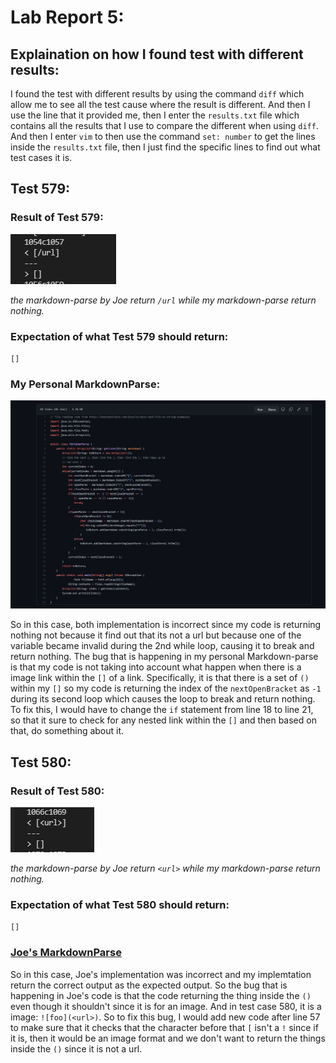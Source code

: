 # Lab Report 5:

## Explaination on how I found test with different results:

I found the test with different results by using the command `diff` which allow me to see all the test cause where the result is different.
And then I use the line that it provided me, then I enter the `results.txt` file which contains all the results that I use to compare the
different when using `diff`. And then I enter `vim` to then use the command `set: number` to get the lines inside the `results.txt` file,
then I just find the specific lines to find out what test cases it is.

## Test 579:

### Result of Test 579:

![Result of Test 579](https://raw.githubusercontent.com/lvuluong/cse15l-lab-reports/main/PicsForLab5/Differen1.JPG)

*the markdown-parse by Joe return `/url` while my markdown-parse return nothing.*

### Expectation of what Test 579 should return:
`[]`

### My Personal MarkdownParse:

![My personal MarkdownParse](https://raw.githubusercontent.com/lvuluong/cse15l-lab-reports/main/PicsForLab5/mycode.JPG)

So in this case, both implementation is incorrect since my code is returning nothing not because it find out that its not a url but because one of the variable became invalid during the 2nd while loop, causing it to break and return nothing. The bug that is happening in my personal Markdown-parse is that my code is not taking into account what happen when there is a image link within the `[]` of a link. Specifically, it is that there is a set of `()` within my `[]` so my code is returning the index of the `nextOpenBracket` as `-1` during its second loop which causes the loop to break and return nothing. To fix this, I would have to change the `if` statement from line 18 to line 21, so that it sure to check for any nested link within the `[]` and then based on that, do something about it. 

## Test 580:

### Result of Test 580:

![Result of Test 580](https://raw.githubusercontent.com/lvuluong/cse15l-lab-reports/main/PicsForLab5/diff2.JPG)

*the markdown-parse by Joe return `<url>` while my markdown-parse return nothing.*

### Expectation of what Test 580 should return:
`[]`

### [Joe's MarkdownParse](https://github.com/ucsd-cse15l-w22/markdown-parse/blob/main/MarkdownParse.java)

So in this case, Joe's implementation was incorrect and my implemtation return
the correct output as the expected output. So the bug that is happening in Joe's code is that the code returning the thing inside the `()` even though it shouldn't since it is for an image. And in test case 580, it is a image: `![foo](<url>)`. So to fix this bug, I would add new code after line 57 to make sure that it checks that the character before that `[` isn't a `!` since if it is, then it would be an image format and we don't want to return the things inside the `()` since it is not a url.